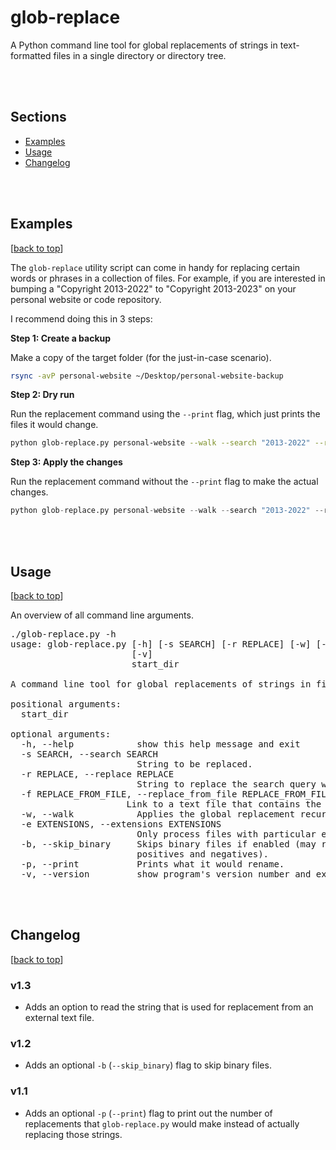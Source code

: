 # glob-replace

A Python command line tool for global replacements of strings in text-formatted files in a single directory or directory tree.

<br>
<br>

## Sections
- [Examples](#examples)
- [Usage](#usage)
- [Changelog](#changelog)

<br>
<br>

## Examples
[[back to top](#sections)]

The `glob-replace` utility script can come in handy for replacing certain words or phrases in a collection of files. For example, if you are interested in bumping a "Copyright 2013-2022" to "Copyright 2013-2023" on your personal website or code repository.

I recommend doing this in 3 steps:

**Step 1: Create a backup**

Make a copy of the target folder (for the just-in-case scenario).

```bash
rsync -avP personal-website ~/Desktop/personal-website-backup
```

**Step 2: Dry run**

Run the replacement command using the `--print` flag, which just prints the files it would change.

```bash
python glob-replace.py personal-website --walk --search "2013-2022" --replace "2013-2023" --print 
```

**Step 3: Apply the changes**

Run the replacement command without the `--print` flag to make the actual changes.

```python
python glob-replace.py personal-website --walk --search "2013-2022" --replace "2013-2023"
```



<br>
<br>

## Usage
[[back to top](#sections)]

An overview of all command line arguments.


<pre>./glob-replace.py -h
usage: glob-replace.py [-h] [-s SEARCH] [-r REPLACE] [-w] [-e EXTENSIONS] [-p]
                       [-v]
                       start_dir

A command line tool for global replacements of strings in files.

positional arguments:
  start_dir

optional arguments:
  -h, --help            show this help message and exit
  -s SEARCH, --search SEARCH
                        String to be replaced.
  -r REPLACE, --replace REPLACE
                        String to replace the search query with.
  -f REPLACE_FROM_FILE, --replace_from_file REPLACE_FROM_FILE
                      Link to a text file that contains the text to replace the query with
  -w, --walk            Applies the global replacement recursively to sub-directorires.
  -e EXTENSIONS, --extensions EXTENSIONS
                        Only process files with particular extensions. Comma separated, e.g., ".txt,.py"
  -b, --skip_binary     Skips binary files if enabled (may result in false 
                        positives and negatives).
  -p, --print           Prints what it would rename.
  -v, --version         show program's version number and exit</pre>


<br>
<br>

## Changelog
[[back to top](#sections)]

### v1.3
- Adds an option to read the string that is used for replacement from an external text file.

### v1.2
- Adds an optional `-b` (`--skip_binary`) flag to skip binary files.

### v1.1
- Adds an optional `-p` (`--print`) flag to  print out the number of replacements that `glob-replace.py` would make instead of actually replacing those strings.
